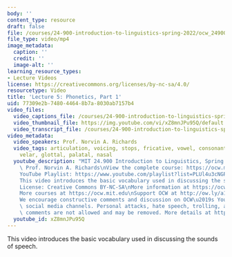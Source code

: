 ```yaml
---
body: ''
content_type: resource
draft: false
file: /courses/24-900-introduction-to-linguistics-spring-2022/ocw_24900_lecture05_2022feb15_360p_16_9.mp4
file_type: video/mp4
image_metadata:
  caption: ''
  credit: ''
  image-alt: ''
learning_resource_types:
- Lecture Videos
license: https://creativecommons.org/licenses/by-nc-sa/4.0/
resourcetype: Video
title: 'Lecture 5: Phonetics, Part 1'
uid: 77309e2b-7480-4464-8b7a-8030ab7157b4
video_files:
  video_captions_file: /courses/24-900-introduction-to-linguistics-spring-2022/1rniZ0KvzFxjTzFGIkyO5la1Kz3E6WgHY_transcript.webvtt
  video_thumbnail_file: https://img.youtube.com/vi/xZ8mnJPu95Q/default.jpg
  video_transcript_file: /courses/24-900-introduction-to-linguistics-spring-2022/1rniZ0KvzFxjTzFGIkyO5la1Kz3E6WgHY_transcript.pdf
video_metadata:
  video_speakers: Prof. Norvin A. Richards
  video_tags: articulation, voicing, stops, fricative, vowel, consonant, bilabial,
    velar, glottal, palatal, nasal
  youtube_description: "MIT 24.900 Introduction to Linguistics, Spring 2022\nInstructor:\
    \ Prof. Norvin A. Richards\nView the complete course: https://ocw.mit.edu/courses/introduction-to-linguistics-spring-2022/\n\
    YouTube Playlist: https://www.youtube.com/playlist?list=PLUl4u3cNGP63BZGNOqrF2qf_yxOjuG35j\n\
    This video introduces the basic vocabulary used in discussing the sounds of speech.\n\
    License: Creative Commons BY-NC-SA\nMore information at https://ocw.mit.edu/terms\n\
    More courses at https://ocw.mit.edu\nSupport OCW at http://ow.ly/a1If50zVRlQ\n\
    We encourage constructive comments and discussion on OCW\u2019s YouTube and other\
    \ social media channels. Personal attacks, hate speech, trolling, and inappropriate\
    \ comments are not allowed and may be removed. More details at https://ocw.mit.edu/comments.\n"
  youtube_id: xZ8mnJPu95Q
---
```

This video introduces the basic vocabulary used in discussing the sounds of speech.